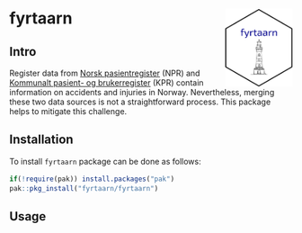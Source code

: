 # fyrtaarn <img src='man/figures/fyrtaarn_logo.png' align="right" width="120" height="139" />

## Intro

Register data from [Norsk pasientregister](https://www.fhi.no/he/npr/)
(NPR) and [Kommunalt pasient- og
brukerregister](https://www.fhi.no/he/kpr/) (KPR) contain information on
accidents and injuries in Norway. Nevertheless, merging these two data
sources is not a straightforward process. This package helps to mitigate
this challenge.

## Installation

To install `fyrtaarn` package can be done as follows:

``` r
if(!require(pak)) install.packages("pak")
pak::pkg_install("fyrtaarn/fyrtaarn")
```

## Usage
